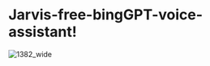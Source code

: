 # Jarvis-free-bingGPT-voice-assistant!

![1382_wide](https://user-images.githubusercontent.com/111605401/235343530-a83378bd-7a0a-4f58-9315-66a4ff1d68a9.png)

